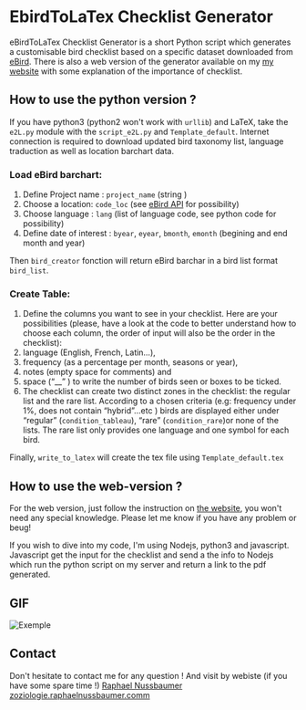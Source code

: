 # EbirdToLaTex Checklist Generator #
eBirdToLaTex Checklist Generator is a short Python script which generates a customisable bird checklist based on a specific dataset downloaded from [eBird](http://ebird.org/). There is also a web version of the generator available on my [my website](http://zoziologie.raphaelnussbaumer.com/ebirdtolatex/) with some explanation of the importance of checklist.

## How to use the python version ? ##
If you have python3 (python2 won't work with ```urllib```) and LaTeX, take the ```e2L.py``` module with the ```script_e2L.py``` and ```Template_default```. Internet connection is required to download updated bird taxonomy list, language traduction as well as location barchart data.  

### Load eBird barchart: ###
1. Define Project name : ```project_name``` (string )
2. Choose a location: ```code_loc``` (see [eBird API](https://confluence.cornell.edu/display/CLOISAPI/eBird-1.1-HotSpotsByRegion) for possibility)
3. Choose language : ```lang``` (list of language code, see python code for possibility)
4. Define date of interest : ```byear```, ```eyear```, ```bmonth```, ```emonth``` (begining and end month and year)

Then ```bird_creator``` fonction will return eBird barchar in a bird list format ```bird_list```.

### Create Table: ###
1. Define the columns you want to see in your checklist. Here are your possibilities (please, have a look at the code to better understand how to choose each column, the order of input will also be the order in the checklist):
  1. language (English, French, Latin…), 
  2. frequency (as a percentage per month, seasons or year), 
  3. notes (empty space for comments) and 
  4. space (“__” ) to write the number of birds seen or boxes to be ticked.
2. The checklist can create two distinct zones in the checklist: the regular list and the rare list. According to a chosen criteria (e.g: frequency under 1%, does not contain “hybrid”…etc ) birds are displayed either under “regular” (```condition_tableau```), “rare” (```condition_rare```)or none of the lists. The rare list only provides one language and one symbol for each bird. 

Finally, ```write_to_latex``` will create the tex file using ```Template_default.tex```

## How to use the web-version ? ##
For the web version, just follow the instruction on [the website](http://zoziologie.raphaelnussbaumer.com/ebirdtolatex/), you won't need any special knowledge. Please let me know if you have any problem or beug! 

If you wish to dive into my code, I'm using Nodejs, python3 and javascript. Javascript get the input for the checklist and send a the info to Nodejs which run the python script on my server and return a link to the pdf generated. 

## GIF
![Exemple](https://raw.githubusercontent.com/Zoziologie/e2L/master/e2l.gif)

## Contact ##
Don't hesitate to contact me for any question ! And visit by webiste (if you have some spare time !)
[Raphael Nussbaumer](rafnuss@gmail.com) 
[zoziologie.raphaelnussbaumer.comm](http://zoziologie.raphaelnussbaumer.com/)

